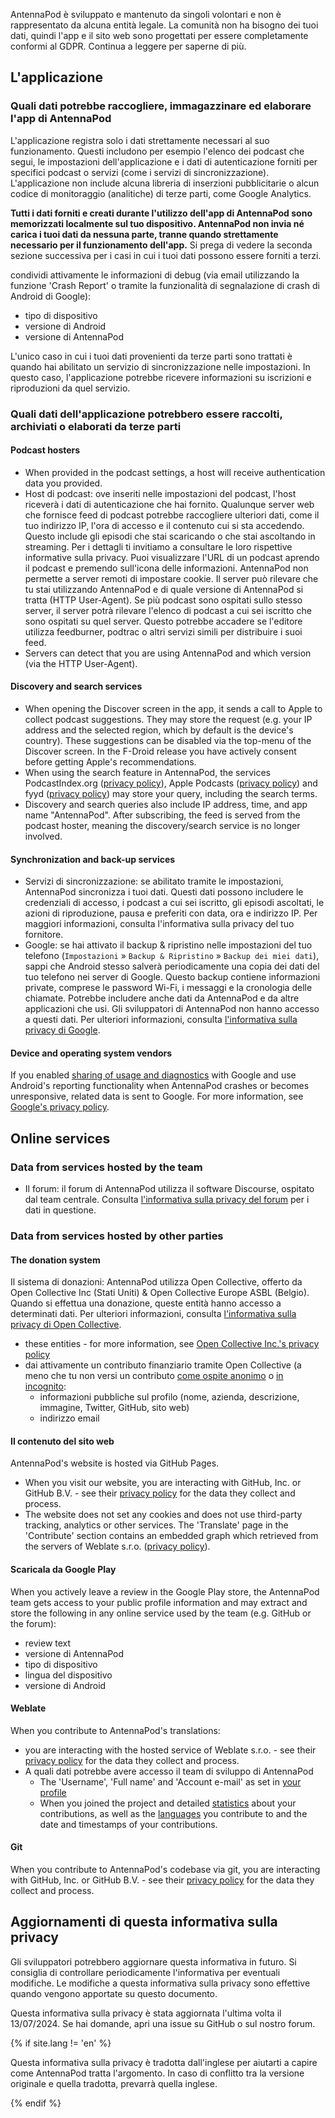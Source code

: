 AntennaPod è sviluppato e mantenuto da singoli volontari e non è rappresentato da alcuna entità legale. La comunità non ha bisogno dei tuoi dati, quindi l'app e il sito web sono progettati per essere completamente conformi al GDPR. Continua a leggere per saperne di più.

## L'applicazione

### Quali dati potrebbe raccogliere, immagazzinare ed elaborare l'app di AntennaPod

L'applicazione registra solo i dati strettamente necessari al suo funzionamento. Questi includono per esempio l'elenco dei podcast che segui, le impostazioni dell'applicazione e i dati di autenticazione forniti per specifici podcast o servizi (come i servizi di sincronizzazione). L'applicazione non include alcuna libreria di inserzioni pubblicitarie o alcun codice di monitoraggio (analitiche) di terze parti, come Google Analytics.

**Tutti i dati forniti e creati durante l'utilizzo dell'app di AntennaPod sono memorizzati localmente sul tuo dispositivo. AntennaPod non invia né carica i tuoi dati da nessuna parte, tranne quando strettamente necessario per il funzionamento dell'app.** Si prega di vedere la seconda sezione successiva per i casi in cui i tuoi dati possono essere forniti a terzi.

condividi attivamente le informazioni di debug (via email utilizzando la funzione 'Crash Report' o tramite la funzionalità di segnalazione di crash di Android di Google):

- tipo di dispositivo
- versione di Android
- versione di AntennaPod

L'unico caso in cui i tuoi dati provenienti da terze parti sono trattati è quando hai abilitato un servizio di sincronizzazione nelle impostazioni. In questo caso, l'applicazione potrebbe ricevere informazioni su iscrizioni e riproduzioni da quel servizio.

### Quali dati dell'applicazione potrebbero essere raccolti, archiviati o elaborati da terze parti

#### Podcast hosters

- When provided in the podcast settings, a host will receive authentication data you provided.
- Host di podcast: ove inseriti nelle impostazioni del podcast, l'host riceverà i dati di autenticazione che hai fornito. Qualunque server web che fornisce feed di podcast potrebbe raccogliere ulteriori dati, come il tuo indirizzo IP, l'ora di accesso e il contenuto cui si sta accedendo. Questo include gli episodi che stai scaricando o che stai ascoltando in streaming. Per i dettagli ti invitiamo a consultare le loro rispettive informative sulla privacy. Puoi visualizzare l'URL di un podcast aprendo il podcast e premendo sull'icona delle informazioni. AntennaPod non permette a server remoti di impostare cookie. Il server può rilevare che tu stai utilizzando AntennaPod e di quale versione di AntennaPod si tratta (HTTP User-Agent). Se più podcast sono ospitati sullo stesso server, il server potrà rilevare l'elenco di podcast a cui sei iscritto che sono ospitati su quel server. Questo potrebbe accadere se l'editore utilizza feedburner, podtrac o altri servizi simili per distribuire i suoi feed.
- Servers can detect that you are using AntennaPod and which version (via the HTTP User-Agent).

#### Discovery and search services

- When opening the Discover screen in the app, it sends a call to Apple to collect podcast suggestions. They may store the request (e.g. your IP address and the selected region, which by default is the device's country). These suggestions can be disabled via the top-menu of the Discover screen. In the F-Droid release you have actively consent before getting Apple's recommendations.
- When using the search feature in AntennaPod, the services PodcastIndex.org ([privacy policy](https://github.com/Podcastindex-org/legal/blob/main/PrivacyPolicy.md)), Apple Podcasts ([privacy policy](https://www.apple.com/legal/privacy/en-ww/)) and fyyd ([privacy policy](https://fyyd.de/privacy)) may store your query, including the search terms.
- Discovery and search queries also include IP address, time, and app name "AntennaPod". After subscribing, the feed is served from the podcast hoster, meaning the discovery/search service is no longer involved.

#### Synchronization and back-up services

- Servizi di sincronizzazione: se abilitato tramite le impostazioni, AntennaPod sincronizza i tuoi dati. Questi dati possono includere le credenziali di accesso, i podcast a cui sei iscritto, gli episodi ascoltati, le azioni di riproduzione, pausa e preferiti con data, ora e indirizzo IP. Per maggiori informazioni, consulta l'informativa sulla privacy del tuo fornitore.
- Google: se hai attivato il backup & ripristino nelle impostazioni del tuo telefono (`Impostazioni` » `Backup & Ripristino` » `Backup dei miei dati`), sappi che Android stesso salverà periodicamente una copia dei dati del tuo telefono nei server di Google. Questo backup contiene informazioni private, comprese le password Wi-Fi, i messaggi e la cronologia delle chiamate. Potrebbe includere anche dati da AntennaPod e da altre applicazioni che usi. Gli sviluppatori di AntennaPod non hanno accesso a questi dati. Per ulteriori informazioni, consulta [l'informativa sulla privacy di Google](https://policies.google.com).

#### Device and operating system vendors

If you enabled [sharing of usage and diagnostics](https://support.google.com/accounts/answer/6078260) with Google and use Android's reporting functionality when AntennaPod crashes or becomes unresponsive, related data is sent to Google. For more information, see [Google's privacy policy](https://policies.google.com).

## Online services

### Data from services hosted by the team

- Il forum: il forum di AntennaPod utilizza il software Discourse, ospitato dal team centrale. Consulta [l'informativa sulla privacy del forum](https://forum.antennapod.org/privacy) per i dati in questione.

### Data from services hosted by other parties

#### The donation system

Il sistema di donazioni: AntennaPod utilizza Open Collective, offerto da Open Collective Inc (Stati Uniti) & Open Collective Europe ASBL (Belgio). Quando si effettua una donazione, queste entità hanno accesso a determinati dati. Per ulteriori informazioni, consulta [l'informativa sulla privacy di Open Collective](https://opencollective.com/privacypolicy).

- these entities - for more information, see [Open Collective Inc.'s privacy policy](https://opencollective.com/privacypolicy)
- dai attivamente un contributo finanziario tramite Open Collective (a meno che tu non versi un contributo [come ospite anonimo](https://docs.opencollective.com/help/financial-contributors/payments#contributing-as-a-guest) o [in incognito](https://docs.opencollective.com/help/financial-contributors/payments#select-a-contributor):
   - informazioni pubbliche sul profilo (nome, azienda, descrizione, immagine, Twitter, GitHub, sito web)
   - indirizzo email

#### Il contenuto del sito web

AntennaPod's website is hosted via GitHub Pages.

- When you visit our website, you are interacting with GitHub, Inc. or GitHub B.V. - see their [privacy policy](https://docs.github.com/en/site-policy/privacy-policies/github-general-privacy-statement) for the data they collect and process.
- The website does not set any cookies and does not use third-party tracking, analytics or other services. The 'Translate' page in the 'Contribute' section contains an embedded graph which retrieved from the servers of Weblate s.r.o. ([privacy policy](https://weblate.org/en-gb/privacy/)).

#### Scaricala da Google Play

When you actively leave a review in the Google Play store, the AntennaPod team gets access to your public profile information and may extract and store the following in any online service used by the team (e.g. GitHub or the forum):

- review text
- versione di AntennaPod
- tipo di dispositivo
- lingua del dispositivo
- versione di Android

#### Weblate

When you contribute to AntennaPod's translations:

- you are interacting with the hosted service of Weblate s.r.o. - see their [privacy policy](https://weblate.org/en-gb/privacy/) for the data they collect and process.
- A quali dati potrebbe avere accesso il team di sviluppo di AntennaPod
   - The 'Username', 'Full name' and 'Account e-mail' as set in [your profile](https://hosted.weblate.org/accounts/profile/#account)
   - When you joined the project and detailed [statistics](https://docs.weblate.org/en/latest/devel/reporting.html#stats) about your contributions, as well as the [languages](https://docs.weblate.org/en/latest/devel/reporting.html#credits) you contribute to and the date and timestamps of your contributions.

#### Git

When you contribute to AntennaPod's codebase via git, you are interacting with GitHub, Inc. or GitHub B.V. - see their [privacy policy](https://docs.github.com/en/site-policy/privacy-policies/github-general-privacy-statement) for the data they collect and process.

## Aggiornamenti di questa informativa sulla privacy

Gli sviluppatori potrebbero aggiornare questa informativa in futuro. Si consiglia di controllare periodicamente l'informativa per eventuali modifiche. Le modifiche a questa informativa sulla privacy sono effettive quando vengono apportate su questo documento.

Questa informativa sulla privacy è stata aggiornata l'ultima volta il 13/07/2024. Se hai domande, apri una issue su GitHub o sul nostro forum.

{% if site.lang != 'en' %}

Questa informativa sulla privacy è tradotta dall'inglese per aiutarti a capire come AntennaPod tratta l'argomento. In caso di conflitto tra la versione originale e quella tradotta, prevarrà quella inglese.

{% endif %}
